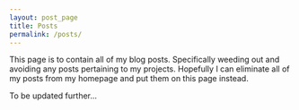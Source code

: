 ```yaml
---
layout: post_page
title: Posts
permalink: /posts/
---
```


This page is to contain all of my blog posts. Specifically weeding out and avoiding any posts pertaining
to my projects. Hopefully I can eliminate all of my posts from my homepage and put them on this page instead.

To be updated further...
